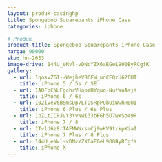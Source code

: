 ```yaml
---
layout: produk-casinghp
title: Spongebob Squarepants iPhone Case
categories: iphone

# Produk
product-title: Spongebob Squarepants iPhone Case
harga: 90000
sku: hn-2633
image-drive: 144U_eNvl-vDNcYZX6aEGeL900ByRCgfK
gallery:
  - url: 1qosvZG1--WejheVB6FW_udCEQzU626UT
    title: iPhone 5 / 5s / SE
  - url: 1AOFpCNuFgchrVHopzHYquq-NufWuAsjK
    title: iPhone 6 / 6s
  - url: 102iveV6BSmsDp7LTDSRpPQbUiWwhH0UI
    title: iPhone 6 Plus / 6s Plus
  - url: 1bZLtICRJvY3YvNwI33bFGh5O7wxSo49R
    title: iPhone 7 / 8
  - url: 1Tvld6z8rTAFMWNxsmCj9wKV9txkpXiaI
    title: iPhone 7 Plus / 8 Plus
  - url: 144U_eNvl-vDNcYZX6aEGeL900ByRCgfK
    title: iPhone X
---
```


